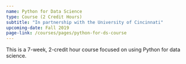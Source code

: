 ```yaml
---
name: Python for Data Science
type: Course (2 Credit Hours)
subtitle: "In partnership with the University of Cincinnati"
upcoming-date: Fall 2019
page-link: /courses/pages/python-for-ds-course
---
```


This is a 7-week, 2-credit hour course focused on using Python for data science. 
